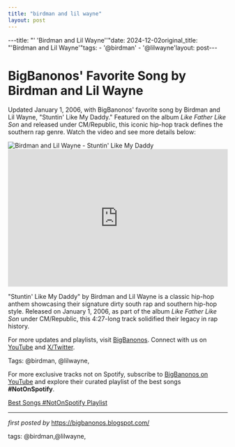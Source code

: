 ```yaml
---
title: "birdman and lil wayne"
layout: post
---
```

---title: "' 'Birdman and Lil Wayne''"date: 2024-12-02original_title: "'Birdman and Lil Wayne'"tags:  - '@birdman'  - '@lilwayne'layout: post---<!-- Post Title --><h1 >BigBanonos' Favorite Song by Birdman and Lil Wayne</h1> <!-- Introductory Text --><p >Updated January 1, 2006, with BigBanonos' favorite song by Birdman and Lil Wayne, "Stuntin' Like My Daddy." Featured on the album *Like Father Like Son* and released under CM/Republic, this iconic hip-hop track defines the southern rap genre. Watch the video and see more details below:</p> <!-- Featured Image --><div > <img src="https://www.vice.com/wp-content/uploads/sites/2/2016/11/stuntin-like-my-daddy-1.jpg?w=640" alt="Birdman and Lil Wayne - Stuntin' Like My Daddy" /></div> <!-- YouTube Video Embed --><div > <iframe width="100%" height="315" src="https://www.youtube.com/embed/_hDPUoUi6_s" title="Birdman, Lil Wayne - Stuntin' Like My Daddy (Official Music Video)" frameborder="0" allow="accelerometer; autoplay; clipboard-write; encrypted-media; gyroscope; picture-in-picture; web-share" referrerpolicy="strict-origin-when-cross-origin" allowfullscreen></iframe></div> <!-- Song Information --><div > <p>"Stuntin' Like My Daddy" by Birdman and Lil Wayne is a classic hip-hop anthem showcasing their signature dirty south rap and southern hip-hop style. Released on January 1, 2006, as part of the album *Like Father Like Son* under CM/Republic, this 4:27-long track solidified their legacy in rap history.</p></div> <!-- Footer Links --><div > <p>For more updates and playlists, visit <a href="https://bigbanonos.blogspot.com/" target="_blank">BigBanonos</a>. Connect with us on <a href="https://www.youtube.com/@BigBanonos" target="_blank">YouTube</a> and <a href="https://x.com/bigbanonos" target="_blank">X/Twitter</a>.</p></div> <!-- Tags --><p >Tags: @birdman, @lilwayne,</p><!--Subscribe and Playlist Links--><div>    <p>For more exclusive tracks not on Spotify, subscribe to <a href="https://www.youtube.com/@BigBanonos" target="_blank">BigBanonos on YouTube</a> and explore their curated playlist of the best songs <strong>#NotOnSpotify</strong>.</p>    <p><a href="https://www.youtube.com/playlist?list=PLtuNtuTatqI0kFahUCbtbfenC_ET5O_tr" target="_blank">Best Songs #NotOnSpotify Playlist<br /></a></p></div><hr /><p><em>first posted by</em> <a href="https://bigbanonos.blogspot.com/" rel="noopener" target="_new">https://bigbanonos.blogspot.com/</a></p><p>tags: @birdman,@lilwayne,</p>